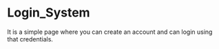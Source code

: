 # Login_System
It is a simple page where you can create an account and can login using that credentials.

